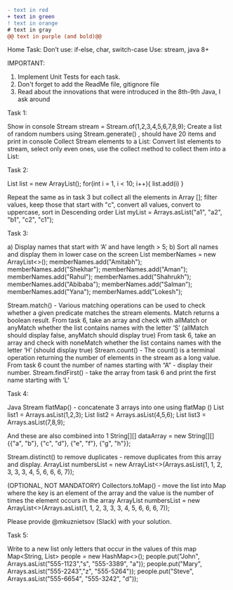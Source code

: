 ```diff
- text in red
+ text in green
! text in orange
# text in gray
@@ text in purple (and bold)@@
```

Home Task:
Don’t use: if-else, char, switch-case
Use: stream, java 8+

IMPORTANT:
1. Implement Unit Tests for each task.
2. Don't forget to add the ReadMe file, gitignore file
3. Read about the innovations that were introduced in the 8th-9th Java, I ask around


Task 1:

Show in console
Stream<Integer> stream = Stream.of(1,2,3,4,5,6,7,8,9);
Create a list of random numbers using Stream.generate() , should have 20 items and print in console
Collect Stream elements to a List:  Convert list elements to stream, select only even ones, use the collect method to collect them into a List:

Task 2:

List<Integer> list = new ArrayList<Integer>();
for(int i = 1, i < 10; i++){
list.add(i)
}

Repeat the same as in task 3 but collect all the elements in Array [];
filter values, keep those that start with "c", convert all values, convert to uppercase, sort in Descending order
 List<String> myList = Arrays.asList("a1", "a2", "b1", "c2", "c1");



Task 3:

a) Display names that start with ‘A’ and have length > 5;
b) Sort all names and display them in lower case on the screen
List<String> memberNames = new ArrayList<>();
memberNames.add("Amitabh");
memberNames.add("Shekhar");
memberNames.add("Aman");
memberNames.add("Rahul");
memberNames.add("Shahrukh");
memberNames.add("Abibaba");
memberNames.add("Salman");
memberNames.add("Yana");
memberNames.add("Lokesh");

Stream.match() - Various matching operations can be used to check whether a given predicate matches the stream elements. Match returns a boolean result.
From task 6, take an array and check with allMatch or anyMatch whether the list contains names with the letter ‘S’ (allMatch should display false, anyMatch should display true)
From task 6, take an array and check with noneMatch whether the list contains names with the letter ‘H’ (should display true)
Stream.count() - The count() is a terminal operation returning the number of elements in the stream as a long value.
From task 6 count the number of names starting with “A” - display their number.
Stream.findFirst() - take the array from task 6 and print the first name starting with ‘L’

Task 4:

Java Stream flatMap() - concatenate 3 arrays into one using flatMap ()
        List<Integer> list1 = Arrays.asList(1,2,3);
       List<Integer> list2 = Arrays.asList(4,5,6);
       List<Integer> list3 = Arrays.asList(7,8,9);


And these are also combined into 1 String[][] dataArray = new String[][]{{"a", "b"}, {"c", "d"}, {"e", "f"}, {"g", "h"}};

Stream.distinct() to remove duplicates - remove duplicates from this array and display.
ArrayList<Integer> numbersList = new ArrayList<>(Arrays.asList(1, 1, 2, 3, 3, 3, 4, 5, 6, 6, 6, 7));

(OPTIONAL, NOT MANDATORY) Collectors.toMap() - move the list into Map where the key is an element of the array and the value is the number of times the element occurs in the array
 ArrayList<Integer> numbersList = new ArrayList<>(Arrays.asList(1, 1, 2, 3, 3, 3, 4, 5, 6, 6, 6, 7));


Please provide @mkuznietsov (Slack) with your solution.


Task 5:

 Write to a new list only letters that occur in the values of this map
Map<String, List<String>> people = new HashMap<>();
   people.put("John", Arrays.asList("555-1123","s", "555-3389", "a"));
   people.put("Mary", Arrays.asList("555-2243","z", "555-5264"));
   people.put("Steve", Arrays.asList("555-6654", "555-3242", "d"));